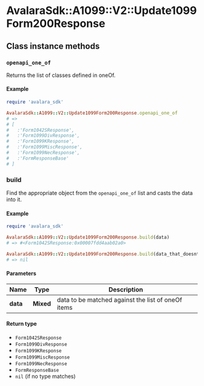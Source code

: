 # AvalaraSdk::A1099::V2::Update1099Form200Response

## Class instance methods

### `openapi_one_of`

Returns the list of classes defined in oneOf.

#### Example

```ruby
require 'avalara_sdk'

AvalaraSdk::A1099::V2::Update1099Form200Response.openapi_one_of
# =>
# [
#   :'Form1042SResponse',
#   :'Form1099DivResponse',
#   :'Form1099KResponse',
#   :'Form1099MiscResponse',
#   :'Form1099NecResponse',
#   :'FormResponseBase'
# ]
```

### build

Find the appropriate object from the `openapi_one_of` list and casts the data into it.

#### Example

```ruby
require 'avalara_sdk'

AvalaraSdk::A1099::V2::Update1099Form200Response.build(data)
# => #<Form1042SResponse:0x00007fdd4aab02a0>

AvalaraSdk::A1099::V2::Update1099Form200Response.build(data_that_doesnt_match)
# => nil
```

#### Parameters

| Name | Type | Description |
| ---- | ---- | ----------- |
| **data** | **Mixed** | data to be matched against the list of oneOf items |

#### Return type

- `Form1042SResponse`
- `Form1099DivResponse`
- `Form1099KResponse`
- `Form1099MiscResponse`
- `Form1099NecResponse`
- `FormResponseBase`
- `nil` (if no type matches)

